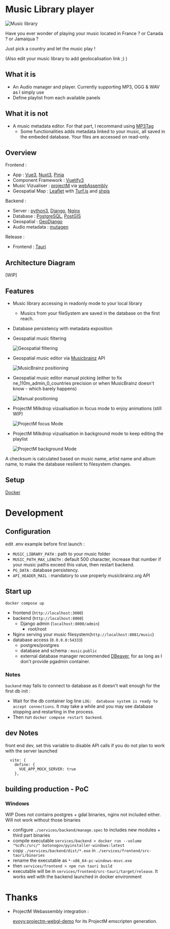 # Music Library player

![Music library](./doc/geoviewer.jpg "Music library")

Have you ever wonder of playing your music located in France ? or Canada ? or Jamaiqua ?

Just pick a country and let the music play !

(Also edit your music library to add geolocalisation link ;) )

## What it is

- An Audio manager and player. Currently supporting MP3, OGG & WAV as I simply use <audio> html element. Sorry for all FLAC lovers.
- Define playlist from each available panels

## What it is not

- A music metadata editor. For that part, I recommand using [MP3Tag](https://www.mp3tag.de)
  - Some functionalities adds metadata linked to your music, all saved in the embeded database. Your files are accessed on read-only.

## Overview

Frontend : 
  - App : [Vue3](https://vuejs.org/), [Nuxt3](https://nuxt.com/), [Pinia](https://pinia.vuejs.org/)
  - Component Framework : [Vuetify3](https://vuetifyjs.com/)
  - Music Vizualiser : [projectM](https://github.com/projectM-visualizer/projectm) via [webAssembly](https://webassembly.org/)
  - Geospatial Map : [Leaflet](https://leafletjs.com/) with [Turf.js](https://turfjs.org/) and [shpjs](https://www.npmjs.com/package/shpjs)

Backend : 
  - Server : [python3](https://www.python.org/), [Django](https://www.djangoproject.com/), [Nginx](https://nginx.org/)
  - Database : [PostgreSQL](https://www.postgresql.org/), [PostGIS](https://postgis.net/)
  - Geospatial : [GeoDjango](https://docs.djangoproject.com/fr/5.0/ref/contrib/gis/)
  - Audio metadata : [mutagen](https://mutagen.readthedocs.io)

Release :
  - Frontend : [Tauri](https://tauri.app/)

## Architecture Diagram

[WIP]

## Features 

- Music library accessing in readonly mode to your local library
  - Musics from your fileSystem are saved in the database on the first reach.
- Database persistency with metadata exposition

- Geospatial music filtering

  ![Geospatial filtering](./doc/playlist_geospatial.jpg "Geospatial filtering")

- Geospatial music editor via [Musicbrainz](https://musicbrainz.org) API

  ![MusicBrainz positioning](./doc/guessing_position.jpg "MusicBrainz positioning")

- Geospatial music editor manual picking (either to fix ne_110m_admin_0_countries precision or when MusicBrainz doesn't know - which barely happens)

  ![Manual positioning](./doc/manual_editing_position.jpg "Manual positioning")

- ProjectM Milkdrop vizualisation in focus mode to enjoy animations (still WIP)

  ![ProjectM focus Mode](./doc/projectM_focus.jpg "ProjectM focus Mode")

- ProjectM Milkdrop vizualisation in background mode to keep editing the playlist

  ![ProjectM background Mode](./doc/projectM_background.jpg "ProjectM background Mode")


A checksum is calculated based on music name, artist name and album name, to make the database resilient to filesystem changes.

## Setup

[Docker](https://www.docker.com/)

# Development

## Configuration

edit .env example before first launch :

 - `MUSIC_LIBRARY_PATH` : path to your music folder
 - `MUSIC_PATH_MAX_LENGTH` : default 500 character, increase that number if your music paths exceed this value, then restart backend.
 - `PG_DATA` : database persistency.
 - `API_HEADER_MAIL` : mandatory to use properly musicbrainz.org API

## Start up

`docker compose up`

- frontend (`http://localhost:3000`)
- backend (`http://localhost:8000`)
  - Django admin (`localhost:8000/admin`)
    - root/root
- Nginx serving your music filesystem(`http://localhost:8081/music`)
- database access (`0.0.0.0:54333`)
  - postgres/postgres
  - database and schema : `music`.`public`
  - external database manager recommended [DBeaver](https://dbeaver.io/), for as long as I don't provide pgadmin container.

### Notes

`backend` may fails to connect to database as it doesn't wait enough for the first db init :

 - Wait for the db container log line `LOG:  database system is ready to accept connections`. It may take a while and you may see database stopping and restarting in the process.
 - Then run `docker compose restart backend`.

## dev Notes

front end dev, set this variable to disable API calls if you do not plan to work with the server launched

```
  vite: {
    define: {
      VUE_APP_MOCK_SERVER: true
    },
```

## building production - PoC

### Windows 

WIP Does not contains postgres + gdal binaries, nginx not included either. Will not work without those binaries

 - configure `./services/backend/manage.spec` to includes new modules + third part binaries
 - compile executable `services/backend > docker run --volume "%cd%:/src/" batonogov/pyinstaller-windows:latest`
 - copy `./services/backend/dist/*.exe` in `./services/frontend/src-tauri/binaries`
 - rename the executable as `*-x86_64-pc-windows-msvc.exe`
 - then `services/frontend > npm run tauri build` 
 - executable will be in `services/frontend/src-tauri/target/release`. It works well with the backend launched in docker environment

# Thanks

 - ProjectM Webassembly integration :
   
   [evoyy:projectm-webgl-demo](https://github.com/evoyy/projectm-webgl-demo) for its ProjectM emscripten generation.
